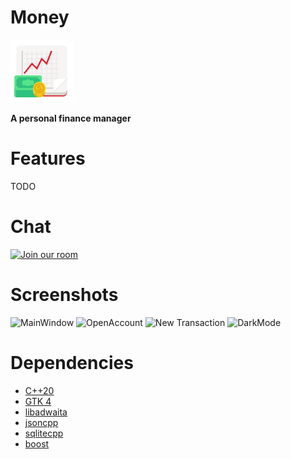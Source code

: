 # Money
<img src="src/resources/org.nickvision.money.svg" width="100" height="100"/>

 **A personal finance manager**

# Features
TODO

# Chat
<a href='https://matrix.to/#/#nickvision:matrix.org'><img width='140' alt='Join our room' src='https://user-images.githubusercontent.com/17648453/196094077-c896527d-af6d-4b43-a5d8-e34a00ffd8f6.png'/></a>

# Screenshots
![MainWindow](https://user-images.githubusercontent.com/17648453/198326493-6d18c5df-3fd8-4df6-a1aa-e2eff415eba2.png)
![OpenAccount](https://user-images.githubusercontent.com/17648453/198750301-09f7b161-8cd1-4951-aabe-3adf27a75a0c.png)
![New Transaction](https://user-images.githubusercontent.com/17648453/198750305-39517113-32f2-4b28-9654-aa769babfb19.png)
![DarkMode](https://user-images.githubusercontent.com/17648453/198750308-b37cb5ce-68fd-46c9-82f6-bccdc2c51af7.png)

# Dependencies
- [C++20](https://en.cppreference.com/w/cpp/20)
- [GTK 4](https://www.gtk.org/)
- [libadwaita](https://gnome.pages.gitlab.gnome.org/libadwaita/)
- [jsoncpp](https://github.com/open-source-parsers/jsoncpp)
- [sqlitecpp](https://github.com/SRombauts/SQLiteCpp)
- [boost](https://www.boost.org/)
